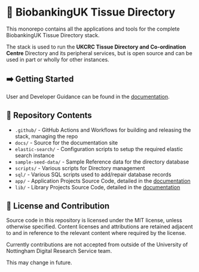 # 🏥 BiobankingUK Tissue Directory

This monorepo contains all the applications and tools for the complete BiobankingUK Tissue Directory stack.

The stack is used to run the **UKCRC Tissue Directory and Co-ordination Centre** Directory and its peripheral services, but is open source and can be used in part or wholly for other instances.

## ➡️ Getting Started

User and Developer Guidance can be found in the [documentation](https://docs.biobankinguk.org).

## 📂 Repository Contents

- `.github/` - GitHub Actions and Workflows for building and releasing the stack, managing the repo
- `docs/` - Source for the documentation site
- `elastic-search/` - Configuration scripts to setup the required elastic search instance
- `sample-seed-data/` - Sample Reference data for the directory database
- `scripts/` - Various scripts for Directory management
- `sql/` - Various SQL scripts used to add/repair database records
- `app/` - Application Projects Source Code, detailed in the [documentation](https://docs.biobankinguk.org/docs/dev/getting-started/structure)
- `lib/` - Library Projects Source Code, detailed in the [documentation](https://docs.biobankinguk.org/docs/dev/getting-started/structure)

## 🧾 License and Contribution

Source code in this repository is licensed under the MIT license, unless otherwise specified. Content licenses and attributions are retained adjacent to and in reference to the relevant content where required by the license.

Currently contributions are not accepted from outside of the University of Nottingham Digital Research Service team.

This may change in future.
